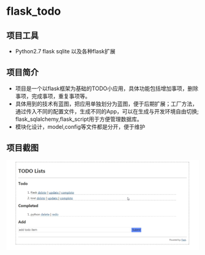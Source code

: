 # flask_todo

## 项目工具
* Python2.7 flask sqlite 以及各种flask扩展

## 项目简介

* 项目是一个以flask框架为基础的TODO小应用，具体功能包括增加事项，删除事项，完成事项，重复事项等。
* 具体用到的技术有蓝图，把应用单独划分为蓝图，便于后期扩展；工厂方法，通过传入不同的配置文件，生成不同的App，可以在生成与开发环境自由切换;
flask_sqlalchemy,flask_script用于方便管理数据库。
* 模块化设计，model,config等文件都是分开，便于维护

## 项目截图
![](https://raw.githubusercontent.com/jamespenghong/flask_todo/master/%E6%90%9C%E7%8B%97%E6%88%AA%E5%9B%BE20180110111716.jpg)
